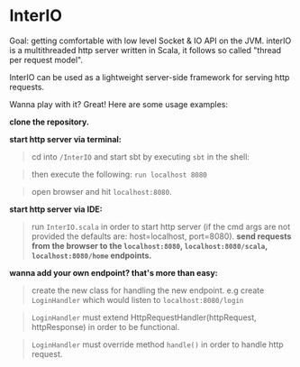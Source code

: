 # InterIO
Goal: getting comfortable with low level Socket &amp; IO API on the JVM. interIO is a multithreaded http server written in Scala, it follows so called "thread per request model".

InterIO can be used as a lightweight server-side framework for serving http requests.

Wanna play with it? Great! Here are some usage examples:

**clone the repository.**

**start http server via terminal:** 
  > cd into `/InterIO` and start sbt by executing `sbt` in the shell:
  
  > then execute the following: `run localhost 8080`
  
  > open browser and hit `localhost:8080`.

**start http server via IDE:**

  > run `InterIO.scala` in order to start http server (if the cmd args are not provided the defaults are: host=localhost, port=8080).
**send requests from the browser to the `localhost:8080`, `localhost:8080/scala`, `localhost:8080/home` endpoints.**

**wanna add your own endpoint? that's more than easy:**
  
  > create the new class for handling the new endpoint. e.g create `LoginHandler` which would listen to `localhost:8080/login`
  
  > `LoginHandler` must extend HttpRequestHandler(httpRequest, httpResponse) in order to be functional.
  
  > `LoginHandler` must override method `handle()` in order to handle http request.
